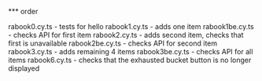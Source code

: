*** order

rabook0.cy.ts - tests for hello
rabook1.cy.ts - adds one item
rabook1be.cy.ts - checks API for first item
rabook2.cy.ts - adds second item, checks that first is unavailable
rabook2be.cy.ts - checks API for second item
rabook3.cy.ts - adds remaining 4 items
rabook3be.cy.ts - checks API for all items
rabook6.cy.ts - checks that the exhausted bucket button is no longer displayed
